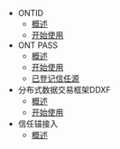 - ONTID
  - [概述](docs-cn/ontid/overview.md)
  - [开始使用](docs-cn/ontid/get_started.md)
- ONT PASS
  - [概述](docs-cn/ontpass/overview.md)
  - [开始使用](docs-cn/ontpass/ontpass-auth.md)
  - [已登记信任源](docs-cn/ontpass/ONTTA.md)
- 分布式数据交易框架DDXF
  - [概述](docs-cn/ddxf/overview.md)
  - [开始使用](docs-cn/ddxf/get_started.md)
- 信任锚接入
  - [概述](docs-cn/taconnector/overview.md)
